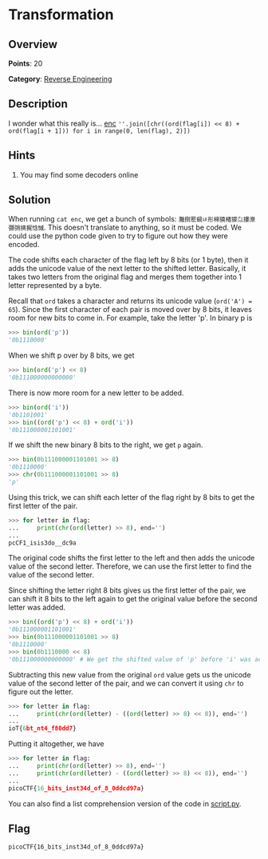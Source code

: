 # Transformation

## Overview

**Points**: 20

**Category**: [Reverse Engineering](../)

## Description

I wonder what this really is... [enc](./enc) `''.join([chr((ord(flag[i]) << 8) + ord(flag[i + 1])) for i in range(0, len(flag), 2)])`

## Hints

1. You may find some decoders online

## Solution

When running `cat enc`, we get a bunch of symbols: `灩捯䍔䙻ㄶ形楴獟楮獴㌴摟潦弸弰摤捤㤷慽`. This doesn't translate to anything, so it must be coded. We could use the python code given to try to figure out how they were encoded.

The code shifts each character of the flag left by 8 bits (or 1 byte), then it adds the unicode value of the next letter to the shifted letter. Basically, it takes two letters from the original flag and merges them together into 1 letter represented by a byte.

Recall that `ord` takes a character and returns its unicode value (`ord('A') = 65`). Since the first character of each pair is moved over by 8 bits, it leaves room for new bits to come in. For example, take the letter 'p'. In binary p is

```py
>>> bin(ord('p'))
'0b1110000'
```

When we shift p over by 8 bits, we get

```py
>>> bin(ord('p') << 8)
'0b111000000000000'
```

There is now more room for a new letter to be added.

```py
>>> bin(ord('i'))
'0b1101001'
>>> bin((ord('p') << 8) + ord('i'))
'0b111000001101001'
```

If we shift the new binary 8 bits to the right, we get `p` again.

```py
>>> bin(0b111000001101001 >> 8)
'0b1110000'
>>> chr(0b111000001101001 >> 8)
'p'
```

Using this trick, we can shift each letter of the flag right by 8 bits to get the first letter of the pair.

```py
>>> for letter in flag:
...     print(chr(ord(letter) >> 8), end='')
... 
pcCF1_isis3do__dc9a
```

The original code shifts the first letter to the left and then adds the unicode value of the second letter. Therefore, we can use the first letter to find the value of the second letter.

Since shifting the letter right 8 bits gives us the first letter of the pair, we can shift it 8 bits to the left again to get the original value before the second letter was added.

```py
>>> bin((ord('p') << 8) + ord('i'))
'0b111000001101001'
>>> bin(0b111000001101001 >> 8)
'0b1110000'
>>> bin(0b1110000 << 8)
'0b111000000000000' # We get the shifted value of 'p' before 'i' was added
```

Subtracting this new value from the original `ord` value gets us the unicode value of the second letter of the pair, and we can convert it using `chr` to figure out the letter.

```py
>>> for letter in flag:
...     print(chr(ord(letter) - ((ord(letter) >> 8) << 8)), end='')
... 
ioT{6bt_nt4_f80dd7}
```
Putting it altogether, we have

```py
>>> for letter in flag:
...     print(chr(ord(letter) >> 8), end='')
...     print(chr(ord(letter) - ((ord(letter) >> 8) << 8)), end='')
... 
picoCTF{16_bits_inst34d_of_8_0ddcd97a}
```

You can also find a list comprehension version of the code in [script.py](script.py).

## Flag

`picoCTF{16_bits_inst34d_of_8_0ddcd97a}`

